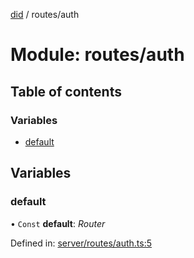 [did](../README.md) / routes/auth

# Module: routes/auth

## Table of contents

### Variables

- [default](routes_auth.md#default)

## Variables

### default

• `Const` **default**: *Router*

Defined in: [server/routes/auth.ts:5](https://github.com/Puzzlepart/did/blob/50d5d352/server/routes/auth.ts#L5)
